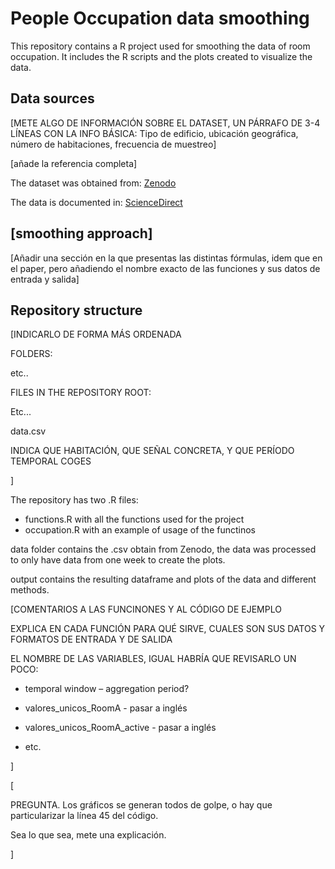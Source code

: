 # People Occupation data smoothing

This repository contains a R project used for smoothing the data of room occupation. It includes the R scripts and the plots created to visualize the data.

## Data sources

[METE ALGO DE INFORMACIÓN SOBRE EL DATASET, UN PÁRRAFO DE 3-4 LÍNEAS CON LA INFO BÁSICA: Tipo de edificio, ubicación geográfica, número de habitaciones, frecuencia de muestreo]

[añade la referencia completa]

The dataset was obtained from: [Zenodo](https://zenodo.org/doi/10.5281/zenodo.10039896)

The data is documented in: [ScienceDirect](https://www.sciencedirect.com/science/article/pii/S2352340924002956?via%3Dihub)

## [smoothing approach]

[Añadir una sección en la que presentas las distintas fórmulas, idem que en el paper, pero añadiendo el nombre exacto de las funciones y sus datos de entrada y salida]

## Repository structure

[INDICARLO DE FORMA MÁS ORDENADA

FOLDERS:

etc..

FILES IN THE REPOSITORY ROOT:

Etc...

data.csv

INDICA QUE HABITACIÓN, QUE SEÑAL CONCRETA, Y QUE PERÍODO TEMPORAL COGES

]

The repository has two .R files:

-   functions.R with all the functions used for the project
-   occupation.R with an example of usage of the functinos

data folder contains the .csv obtain from Zenodo, the data was processed to only have data from one week to create the plots.

output contains the resulting dataframe and plots of the data and different methods.

[COMENTARIOS A LAS FUNCINONES Y AL CÓDIGO DE EJEMPLO

EXPLICA EN CADA FUNCIÓN PARA QUÉ SIRVE, CUALES SON SUS DATOS Y FORMATOS DE ENTRADA Y DE SALIDA

EL NOMBRE DE LAS VARIABLES, IGUAL HABRÍA QUE REVISARLO UN POCO:

-   temporal window – aggregation period?

-   valores_unicos_RoomA - pasar a inglés

-   valores_unicos_RoomA_active - pasar a inglés

-   etc.

]

[

PREGUNTA. Los gráficos se generan todos de golpe, o hay que particularizar la línea 45 del código.

Sea lo que sea, mete una explicación.

]
